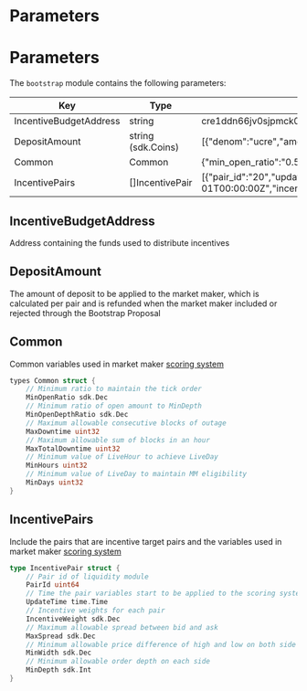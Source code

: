 <!-- order: 6 -->

# Parameters

# Parameters

The `bootstrap` module contains the following parameters:

| Key                    | Type               | Example                                                                                                                                                                                          |
|------------------------|--------------------|--------------------------------------------------------------------------------------------------------------------------------------------------------------------------------------------------|
| IncentiveBudgetAddress | string             | cre1ddn66jv0sjpmck0ptegmhmqtn35qsg2vxyk2hn9sqf4qxtzqz3sq3qhhde                                                                                                                                   |
| DepositAmount          | string (sdk.Coins) | [{"denom":"ucre","amount":"1000000000"}]                                                                                                                                                         |
| Common                 | Common             | {"min_open_ratio":"0.500000000000000000","min_open_depth_ratio":"0.100000000000000000","max_downtime":20,"max_total_downtime":100,"min_hours":16,"min_days":22}                                  |
| IncentivePairs         | []IncentivePair    | [{"pair_id":"20","update_time":"2022-12-01T00:00:00Z","incentive_weight":"0.100000000000000000","max_spread":"0.012000000000000000","min_width":"0.002000000000000000","min_depth":"100000000"}] |

## IncentiveBudgetAddress

Address containing the funds used to distribute incentives

## DepositAmount

The amount of deposit to be applied to the market maker, which is calculated per pair and is refunded when the market maker included or rejected through the Bootstrap Proposal

## Common

Common variables used in market maker [scoring system](../../../docs/whitepapers/bootstrap/scoring.md)

```go
types Common struct {
    // Minimum ratio to maintain the tick order
    MinOpenRatio sdk.Dec
    // Minimum ratio of open amount to MinDepth
    MinOpenDepthRatio sdk.Dec
    // Maximum allowable consecutive blocks of outage
    MaxDowntime uint32
    // Maximum allowable sum of blocks in an hour
    MaxTotalDowntime uint32
    // Minimum value of LiveHour to achieve LiveDay
    MinHours uint32
    // Minimum value of LiveDay to maintain MM eligibility
    MinDays uint32
}
```

## IncentivePairs

Include the pairs that are incentive target pairs and the variables used in market maker [scoring system](../../../docs/whitepapers/bootstrap/scoring.md)

```go
type IncentivePair struct {
    // Pair id of liquidity module
    PairId uint64
    // Time the pair variables start to be applied to the scoring system
    UpdateTime time.Time
    // Incentive weights for each pair
    IncentiveWeight sdk.Dec
    // Maximum allowable spread between bid and ask
    MaxSpread sdk.Dec
    // Minimum allowable price difference of high and low on both side of orders
    MinWidth sdk.Dec
    // Minimum allowable order depth on each side
    MinDepth sdk.Int
}
```
